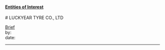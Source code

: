 #### [Entities of Interest](/list.html)
<link rel="stylesheet" type="text/css" href="../../assets/style.css">
# LUCKYEAR TYRE CO., LTD

[comment]: <> (Add/Remove information below as you want)
[comment]: <> (Markdown cheatsheet: https://github.com/adam-p/markdown-here/wiki/Markdown-Cheatsheet)
[Brief](Brief.md)  
by:  
date:  

---
[comment]: <> (Add your content here)